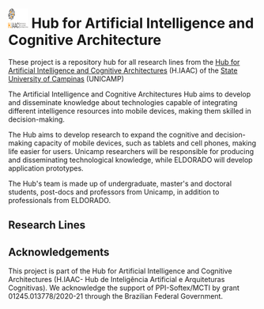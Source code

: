 # <img src="./fig/logo.svg" alt="Hub for Artificial Inteligence and Cognitive Architecture Logo" width="40" height="40"> Hub for Artificial Intelligence and Cognitive Architecture

These project is a repository hub for all research lines from the [Hub for Artificial Intelligence and Cognitive Architectures](https://hiaac.unicamp.br/en/) (H.IAAC) of the [State University of Campinas](https://www.unicamp.br/unicamp/) (UNICAMP)

The Artificial Intelligence and Cognitive Architectures Hub aims to develop and disseminate knowledge about technologies capable of integrating different intelligence resources into mobile devices, making them skilled in decision-making.

The Hub aims to develop research to expand the cognitive and decision-making capacity of mobile devices, such as tablets and cell phones, making life easier for users.  Unicamp researchers will be responsible for producing and disseminating technological knowledge, while ELDORADO will develop application prototypes.

The Hub's team is made up of undergraduate, master's and doctoral students, post-docs and professors from Unicamp, in addition to professionals from ELDORADO.


## Research Lines


## Acknowledgements

This project is part of the Hub for Artificial Intelligence and Cognitive Architectures (H.IAAC- Hub de Inteligência Artificial e Arquiteturas Cognitivas). We acknowledge the support of PPI-Softex/MCTI by grant 01245.013778/2020-21 through the Brazilian Federal Government.
